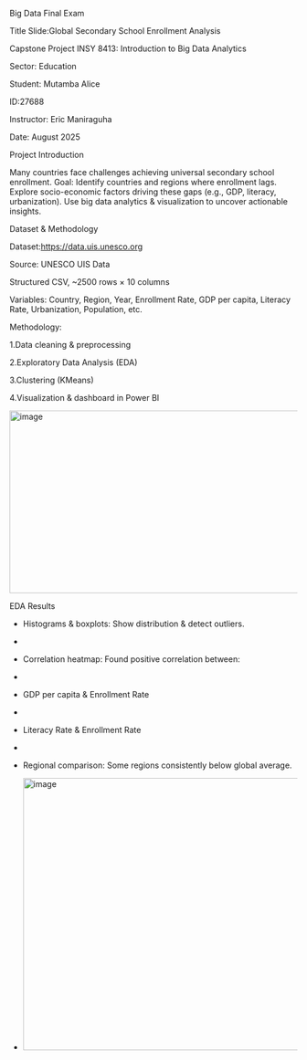 Big Data Final Exam

Title Slide:Global Secondary School Enrollment Analysis

Capstone Project   INSY 8413: Introduction to Big Data Analytics

Sector: Education

Student: Mutamba Alice

ID:27688

Instructor: Eric Maniraguha

Date: August 2025

Project Introduction

Many countries face challenges achieving universal secondary school enrollment.
Goal: Identify countries and regions where enrollment lags.
Explore socio-economic factors driving these gaps (e.g., GDP, literacy, urbanization).
Use big data analytics & visualization to uncover actionable insights.

Dataset & Methodology

Dataset:https://data.uis.unesco.org

Source: UNESCO UIS Data

Structured CSV, ~2500 rows × 10 columns

Variables: Country, Region, Year, Enrollment Rate, GDP per capita, Literacy Rate, Urbanization, Population, etc.

Methodology:

1.Data cleaning & preprocessing

2.Exploratory Data Analysis (EDA)

3.Clustering (KMeans)

4.Visualization & dashboard in Power BI

<img width="991" height="320" alt="image" src="https://github.com/user-attachments/assets/5bd6b8b6-9bac-48b8-87a7-b304867e74b5" />

EDA Results

- Histograms & boxplots: Show distribution & detect outliers.
- 
- Correlation heatmap: Found positive correlation between:
- 
- GDP per capita & Enrollment Rate
- 
- Literacy Rate & Enrollment Rate
- 
- Regional comparison: Some regions consistently below global average.

- <img width="1016" height="477" alt="image" src="https://github.com/user-attachments/assets/fdb55284-2820-41fc-b060-00f787080caf" />


